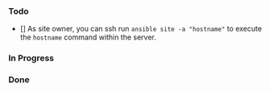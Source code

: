 ### Todo
- [] As site owner, you can ssh run `ansible site -a "hostname"`
  to execute the `hostname` command within the server.


### In Progress


### Done

